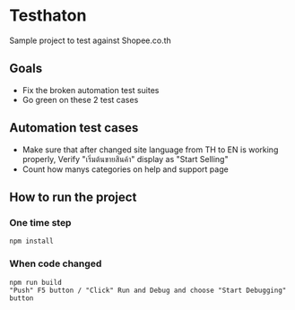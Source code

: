 # Testhaton

Sample project to test against Shopee.co.th

## Goals

- Fix the broken automation test suites
- Go green on these 2 test cases

## Automation test cases

- Make sure that after changed site language from TH to EN is working properly, Verify "เริ่มต้นขายสินค้า" display as "Start Selling"
- Count how manys categories on help and support page

## How to run the project

### One time step

```
npm install
```

### When code changed

```
npm run build
"Push" F5 button / "Click" Run and Debug and choose "Start Debugging" button
```
